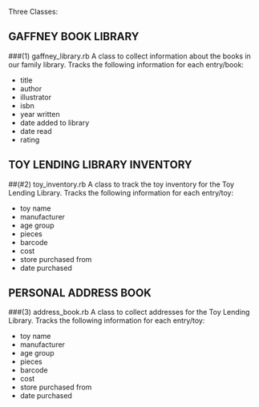 Three Classes:

## GAFFNEY BOOK LIBRARY
###(1) gaffney_library.rb
A class to collect information about the books in our family library.
Tracks the following information for each entry/book:
* title
* author
* illustrator
* isbn
* year written
* date added to library
* date read
* rating



## TOY LENDING LIBRARY INVENTORY
##(#2) toy_inventory.rb
A class to track the toy inventory for the Toy Lending Library.
Tracks the following information for each entry/toy:
* toy name
* manufacturer
* age group
* pieces
* barcode
* cost
* store purchased from
* date purchased



## PERSONAL ADDRESS BOOK
###(3) address_book.rb
A class to collect addresses  for the Toy Lending Library.
Tracks the following information for each entry/toy:
* toy name
* manufacturer
* age group
* pieces
* barcode
* cost
* store purchased from
* date purchased